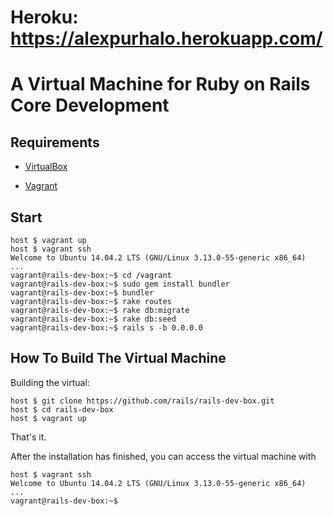 # Heroku: https://alexpurhalo.herokuapp.com/

# A Virtual Machine for Ruby on Rails Core Development

## Requirements

* [VirtualBox](https://www.virtualbox.org)

* [Vagrant](http://vagrantup.com)

## Start

    host $ vagrant up
    host $ vagrant ssh
    Welcome to Ubuntu 14.04.2 LTS (GNU/Linux 3.13.0-55-generic x86_64)
    ...
    vagrant@rails-dev-box:~$ cd /vagrant 
    vagrant@rails-dev-box:~$ sudo gem install bundler
    vagrant@rails-dev-box:~$ bundler
    vagrant@rails-dev-box:~$ rake routes 
    vagrant@rails-dev-box:~$ rake db:migrate
    vagrant@rails-dev-box:~$ rake db:seed
    vagrant@rails-dev-box:~$ rails s -b 0.0.0.0




## How To Build The Virtual Machine

Building the virtual:

    host $ git clone https://github.com/rails/rails-dev-box.git
    host $ cd rails-dev-box
    host $ vagrant up

That's it.

After the installation has finished, you can access the virtual machine with

    host $ vagrant ssh
    Welcome to Ubuntu 14.04.2 LTS (GNU/Linux 3.13.0-55-generic x86_64)
    ...
    vagrant@rails-dev-box:~$

